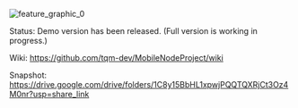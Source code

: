 ![feature_graphic_0](https://user-images.githubusercontent.com/48622494/227891363-5c7b2b02-c4a1-43ce-81cf-26de74b0ff4f.png)


Status: Demo version has been released. (Full version is working in progress.)

Wiki: https://github.com/tqm-dev/MobileNodeProject/wiki

Snapshot: https://drive.google.com/drive/folders/1C8y15BbHL1xpwjPQQTQXRjCt3Oz4M0nr?usp=share_link
